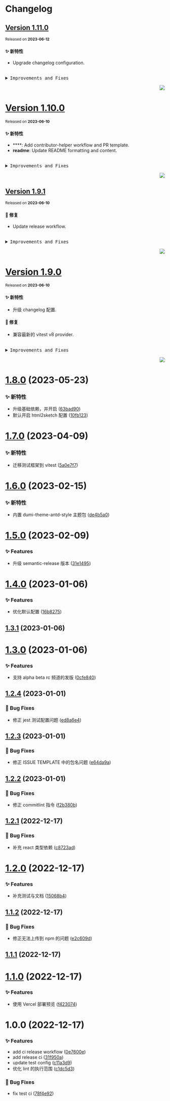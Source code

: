 # Changelog

## [Version&nbsp;1.11.0](https://github.com/arvinxx/npm-template/compare/v1.10.0...v1.11.0)

<sup>Released on **2023-06-12**</sup>

#### ✨ 新特性

- Upgrade changelog configuration.

<br/>

<details>
<summary><kbd>Improvements and Fixes</kbd></summary>

#### What's improved

- Upgrade changelog configuration ([cac6de6](https://github.com/arvinxx/npm-template/commit/cac6de6))

</details>

<div align="right">

[![](https://img.shields.io/badge/-BACK_TO_TOP-151515?style=flat-square)](#readme-top)

</div>

# [Version&nbsp;1.10.0](https://github.com/arvinxx/npm-template/compare/v1.9.1...v1.10.0)

<sup>Released on **2023-06-10**</sup>

#### ✨ 新特性

- \*\*\*\*: Add contributor-helper workflow and PR template.
- **readme**: Update README formatting and content.

<br/>

<details>
<summary><kbd>Improvements and Fixes</kbd></summary>

##### What's improved

- Add contributor-helper workflow and PR template ([15ac439](https://github.com/arvinxx/npm-template/commit/15ac439))
- **readme**: Update README formatting and content ([de92198](https://github.com/arvinxx/npm-template/commit/de92198))

</details>

<div align="right">

[![](https://img.shields.io/badge/-BACK_TO_TOP-151515?style=flat-square)](#readme-top)

</div>

## [Version&nbsp;1.9.1](https://github.com/arvinxx/npm-template/compare/v1.9.0...v1.9.1)

<sup>Released on **2023-06-10**</sup>

#### 🐛 修复

- Update release workflow.

<br/>

<details>
<summary><kbd>Improvements and Fixes</kbd></summary>

##### What's fixed

- Update release workflow ([41d342d](https://github.com/arvinxx/npm-template/commit/41d342d))

</details>

<div align="right">

[![](https://img.shields.io/badge/-BACK_TO_TOP-151515?style=flat-square)](#readme-top)

</div>

# [Version&nbsp;1.9.0](https://github.com/arvinxx/npm-template/compare/v1.8.0...v1.9.0)

<sup>Released on **2023-06-10**</sup>

#### ✨ 新特性

- 升级 changelog 配置.

#### 🐛 修复

- 兼容最新的 vitest v8 provider.

<br/>

<details>
<summary><kbd>Improvements and Fixes</kbd></summary>

##### What's improved

- 升级 changelog 配置 ([37562fa](https://github.com/arvinxx/npm-template/commit/37562fa))

##### What's fixed

- 兼容最新的 vitest v8 provider ([e29309e](https://github.com/arvinxx/npm-template/commit/e29309e))

</details>

<div align="right">

[![](https://img.shields.io/badge/-BACK_TO_TOP-151515?style=flat-square)](#readme-top)

</div>

# [1.8.0](https://github.com/arvinxx/npm-template/compare/v1.7.0...v1.8.0) (2023-05-23)

### ✨ 新特性

- 升级基础依赖，并开启 ([63bad90](https://github.com/arvinxx/npm-template/commit/63bad90))
- 默认开启 html2sketch 配置 ([10fb123](https://github.com/arvinxx/npm-template/commit/10fb123))

# [1.7.0](https://github.com/arvinxx/npm-template/compare/v1.6.0...v1.7.0) (2023-04-09)

### ✨ 新特性

- 迁移测试框架到 vitest ([5a0e7f7](https://github.com/arvinxx/npm-template/commit/5a0e7f7))

# [1.6.0](https://github.com/arvinxx/npm-template/compare/v1.5.0...v1.6.0) (2023-02-15)

### ✨ 新特性

- 内置 dumi-theme-antd-style 主题包 ([de4b5a0](https://github.com/arvinxx/npm-template/commit/de4b5a0))

# [1.5.0](https://github.com/arvinxx/npm-template/compare/v1.4.0...v1.5.0) (2023-02-09)

### ✨ Features

- 升级 semantic-release 版本 ([31e1495](https://github.com/arvinxx/npm-template/commit/31e1495))

# [1.4.0](https://github.com/arvinxx/npm-template/compare/v1.3.1...v1.4.0) (2023-01-06)

### ✨ Features

- 优化默认配置 ([16b8275](https://github.com/arvinxx/npm-template/commit/16b8275))

## [1.3.1](https://github.com/arvinxx/npm-template/compare/v1.3.0...v1.3.1) (2023-01-06)

# [1.3.0](https://github.com/arvinxx/npm-template/compare/v1.2.4...v1.3.0) (2023-01-06)

### ✨ Features

- 支持 alpha beta rc 频道的发版 ([0cfe840](https://github.com/arvinxx/npm-template/commit/0cfe840))

## [1.2.4](https://github.com/arvinxx/npm-template/compare/v1.2.3...v1.2.4) (2023-01-01)

### 🐛 Bug Fixes

- 修正 jest 测试配置问题 ([ed8a6e4](https://github.com/arvinxx/npm-template/commit/ed8a6e4))

## [1.2.3](https://github.com/arvinxx/npm-template/compare/v1.2.2...v1.2.3) (2023-01-01)

### 🐛 Bug Fixes

- 修正 ISSUE TEMPLATE 中的包名问题 ([e64da9a](https://github.com/arvinxx/npm-template/commit/e64da9a))

## [1.2.2](https://github.com/arvinxx/npm-template/compare/v1.2.1...v1.2.2) (2023-01-01)

### 🐛 Bug Fixes

- 修正 commitlint 指令 ([f2b380b](https://github.com/arvinxx/npm-template/commit/f2b380b))

## [1.2.1](https://github.com/arvinxx/npm-template/compare/v1.2.0...v1.2.1) (2022-12-17)

### 🐛 Bug Fixes

- 补充 react 类型依赖 ([c8723ad](https://github.com/arvinxx/npm-template/commit/c8723ad))

# [1.2.0](https://github.com/arvinxx/npm-template/compare/v1.1.2...v1.2.0) (2022-12-17)

### ✨ Features

- 补充测试与文档 ([15068b4](https://github.com/arvinxx/npm-template/commit/15068b4))

## [1.1.2](https://github.com/arvinxx/npm-template/compare/v1.1.1...v1.1.2) (2022-12-17)

### 🐛 Bug Fixes

- 修正无法上传到 npm 的问题 ([e2c609d](https://github.com/arvinxx/npm-template/commit/e2c609d))

## [1.1.1](https://github.com/arvinxx/module-develop-template/compare/v1.1.0...v1.1.1) (2022-12-17)

# [1.1.0](https://github.com/arvinxx/module-develop-template/compare/v1.0.0...v1.1.0) (2022-12-17)

### ✨ Features

- 使用 Vercel 部署预览 ([f423074](https://github.com/arvinxx/module-develop-template/commit/f423074))

# 1.0.0 (2022-12-17)

### ✨ Features

- add ci release workflow ([0e7600e](https://github.com/arvinxx/module-develop-template/commit/0e7600e))
- add release ci ([31f950a](https://github.com/arvinxx/module-develop-template/commit/31f950a))
- update test config ([c11a3d9](https://github.com/arvinxx/module-develop-template/commit/c11a3d9))
- 优化 lint 的执行范围 ([c1dc5d3](https://github.com/arvinxx/module-develop-template/commit/c1dc5d3))

### 🐛 Bug Fixes

- fix test ci ([78f4e92](https://github.com/arvinxx/module-develop-template/commit/78f4e92))

